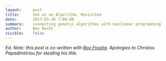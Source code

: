 ```yaml
---
layout:     post
title:      Sex as an Algorithm, Revisited
date:       2017-03-20 7:00:00
summary:    connecting genetic algorithms with nonlinear programming
author:     Ben Recht
visible:    false
---
```


*Ed. Note: this post is co-written with [Roy Frostig](https://cs.stanford.edu/~rfrostig/).  Apologies to Christos Papadimtiriou for stealing his title.*
